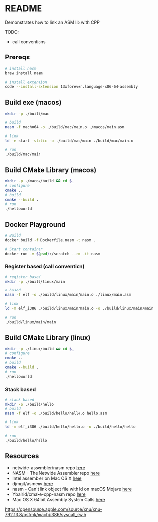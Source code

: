 # README

Demonstrates how to link an ASM lib with CPP

TODO:

* call conventions

## Prereqs

```sh
# install nasm
brew install nasm

# install extension
code --install-extension 13xforever.language-x86-64-assembly
```

## Build exe (macos)

```sh
mkdir -p ./build/mac

# build
nasm -f macho64 -o ./build/mac/main.o ./macos/main.asm

# link
ld -e start -static -o ./build/mac/main ./build/mac/main.o

# run
./build/mac/main 
```

## Build CMake Library (macos)

```sh
mkdir -p ./macos/build && cd $_
# configure
cmake ..
# build
cmake --build .
# run
./helloworld
```

## Docker Playground

```sh
# Build
docker build -f Dockerfile.nasm -t nasm . 

# Start container
docker run -v $(pwd):/scratch --rm -it nasm
```

### Register based (call convention)

```sh
# register based
mkdir -p ./build/linux/main

# based
nasm -f elf -o ./build/linux/main/main.o ./linux/main.asm

# link
ld -m elf_i386 ./build/linux/main/main.o -o ./build/linux/main/main

# run
./build/linux/main/main
```

## Build CMake Library (linux)

```sh
mkdir -p ./linux/build && cd $_
# configure
cmake ..
# build
cmake --build .
# run
./helloworld
```


### Stack based 

```sh
# stack based
mkdir -p ./build/hello
# build
nasm -f elf -o ./build/hello/hello.o hello.asm

# link
ld -m elf_i386 ./build/hello/hello.o -o ./build/hello/hello

# run
./build/hello/hello
```

## Resources

* netwide-assembler/nasm repo [here](https://github.com/netwide-assembler/nasm)  
* NASM - The Netwide Assembler repo [here](https://www.nasm.us/xdoc/2.15.05/html/nasmdoc0.html)  
* Intel assembler on Mac OS X [here](https://orangejuiceliberationfront.com/intel-assembler-on-mac-os-x/)
* djmgit/asmenv [here](https://github.com/djmgit/asmenv/blob/master/bin/build_and_run.sh)
* nasm - Can't link object file with ld on macOS Mojave [here](https://stackoverflow.com/questions/52830484/nasm-cant-link-object-file-with-ld-on-macos-mojave)
* Ybalrid/cmake-cpp-nasm repo [here](https://github.com/Ybalrid/cmake-cpp-nasm)  
* Mac OS X 64 bit Assembly System Calls [here](http://dustin.schultz.io/mac-os-x-64-bit-assembly-system-calls.html)  




https://opensource.apple.com/source/xnu/xnu-792.13.8/osfmk/mach/i386/syscall_sw.h